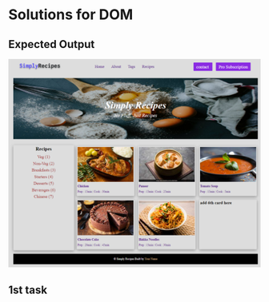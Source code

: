 # Solutions for DOM

## Expected Output

![Output expected](./Output/DOM%20P2%20SS.png)

## 1st task

```javascript



```